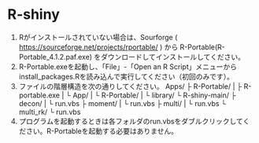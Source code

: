 # R-shiny
1) Rがインストールされていない場合は、Sourforge ( https://sourceforge.net/projects/rportable/ ) から R-Portable(R-Portable_4.1.2.paf.exe) をダウンロードしてインストールしてください。
2) R-Portable.exeを起動し、「File」-「Open an R Script」メニューからinstall_packages.Rを読み込んで実行してください（初回のみです）。
3) ファイルの階層構造を次の通りしてください。
   Apps/
    ├ R-Portable/
    |  ├ R-portable.exe
    |  └ App/
    |     └ R-Portable/
    |        └ library/
    └ R-shiny-main/
       ├ decon/
       |  └ run.vbs
       ├ moment/
       |  └ run.vbs
       ├ multi/
       |  └ run.vbs
       └ multi_rk/
          └ run.vbs
4) プログラムを起動するときは各フォルダのrun.vbsをダブルクリックしてください。R-Portableを起動する必要はありません。
